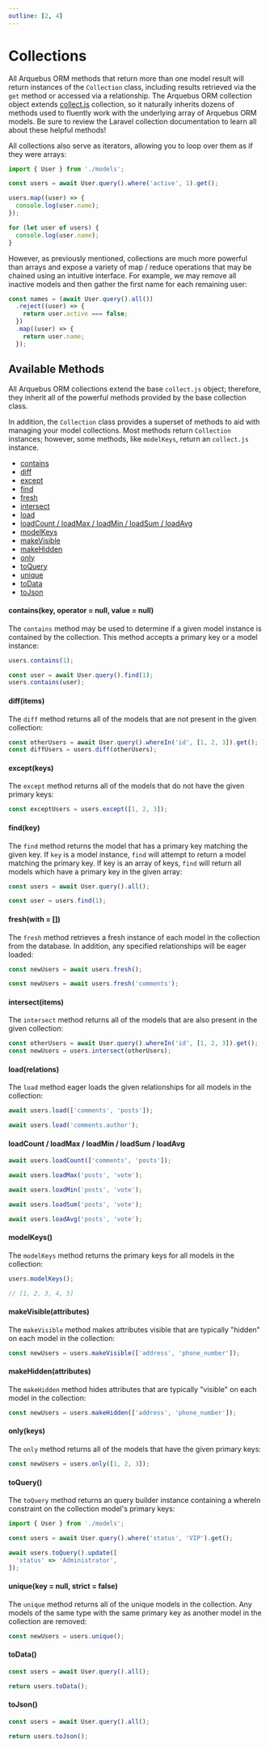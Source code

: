```yaml
---
outline: [2, 4]
---
```


# Collections

All Arquebus ORM methods that return more than one model result will return instances of the `Collection` class, including results retrieved via the `get` method or accessed via a relationship. The Arquebus ORM collection object extends [collect.js](https://collect.js.org/) collection, so it naturally inherits dozens of methods used to fluently work with the underlying array of Arquebus ORM models. Be sure to review the Laravel collection documentation to learn all about these helpful methods!

All collections also serve as iterators, allowing you to loop over them as if they were arrays:

```ts
import { User } from './models';

const users = await User.query().where('active', 1).get();

users.map((user) => {
  console.log(user.name);
});

for (let user of users) {
  console.log(user.name);
}
```

However, as previously mentioned, collections are much more powerful than arrays and expose a variety of map / reduce operations that may be chained using an intuitive interface. For example, we may remove all inactive models and then gather the first name for each remaining user:

```ts
const names = (await User.query().all())
  .reject((user) => {
    return user.active === false;
  })
  .map((user) => {
    return user.name;
  });
```

## Available Methods

All Arquebus ORM collections extend the base `collect.js` object; therefore, they inherit all of the powerful methods provided by the base collection class.

In addition, the `Collection` class provides a superset of methods to aid with managing your model collections. Most methods return `Collection` instances; however, some methods, like `modelKeys`, return an `collect.js` instance.

- [contains](#contains-key-operator-null-value-null)
- [diff](#diff-items)
- [except](#except-keys)
- [find](#find-key)
- [fresh](#fresh-with)
- [intersect](#intersect-items)
- [load](#load-relations)
- [loadCount / loadMax / loadMin / loadSum / loadAvg](#loadcount-loadmax-loadmin-loadsum-loadavg)
- [modelKeys](#modelkeys)
- [makeVisible](#makevisible-attributes)
- [makeHidden](#makehidden-attributes)
- [only](#only-keys)
- [toQuery](#toquery)
- [unique](#unique-key-null-strict-false)
- [toData](#todata)
- [toJson](#tojson)

#### contains(key, operator = null, value = null)

The `contains` method may be used to determine if a given model instance is contained by the collection. This method accepts a primary key or a model instance:

```ts
users.contains(1);

const user = await User.query().find(1);
users.contains(user);
```

#### diff(items)

The `diff` method returns all of the models that are not present in the given collection:

```ts
const otherUsers = await User.query().whereIn('id', [1, 2, 3]).get();
const diffUsers = users.diff(otherUsers);
```

#### except(keys)

The `except` method returns all of the models that do not have the given primary keys:

```ts
const exceptUsers = users.except([1, 2, 3]);
```

#### find(key)

The `find` method returns the model that has a primary key matching the given key. If `key` is a model instance, `find` will attempt to return a model matching the primary key. If key is an array of keys, `find` will return all models which have a primary key in the given array:

```ts
const users = await User.query().all();

const user = users.find(1);
```

#### fresh(with = [])

The `fresh` method retrieves a fresh instance of each model in the collection from the database. In addition, any specified relationships will be eager loaded:

```ts
const newUsers = await users.fresh();

const newUsers = await users.fresh('comments');
```

#### intersect(items)

The `intersect` method returns all of the models that are also present in the given collection:

```ts
const otherUsers = await User.query().whereIn('id', [1, 2, 3]).get();
const newUsers = users.intersect(otherUsers);
```

#### load(relations)

The `load` method eager loads the given relationships for all models in the collection:

```ts
await users.load(['comments', 'posts']);

await users.load('comments.author');
```

#### loadCount / loadMax / loadMin / loadSum / loadAvg

```ts
await users.loadCount(['comments', 'posts']);

await users.loadMax('posts', 'vote');

await users.loadMin('posts', 'vote');

await users.loadSum('posts', 'vote');

await users.loadAvg('posts', 'vote');
```

#### modelKeys()

The `modelKeys` method returns the primary keys for all models in the collection:

```ts
users.modelKeys();

// [1, 2, 3, 4, 5]
```

#### makeVisible(attributes)

The `makeVisible` method makes attributes visible that are typically "hidden" on each model in the collection:

```ts
const newUsers = users.makeVisible(['address', 'phone_number']);
```

#### makeHidden(attributes)

The `makeHidden` method hides attributes that are typically "visible" on each model in the collection:

```ts
const newUsers = users.makeHidden(['address', 'phone_number']);
```

#### only(keys)

The `only` method returns all of the models that have the given primary keys:

```ts
const newUsers = users.only([1, 2, 3]);
```

#### toQuery()

The `toQuery` method returns an query builder instance containing a whereIn constraint on the collection model's primary keys:

```ts
import { User } from './models';

const users = await User.query().where('status', 'VIP').get();

await users.toQuery().update([
  'status' => 'Administrator',
]);
```

#### unique(key = null, strict = false)

The `unique` method returns all of the unique models in the collection. Any models of the same type with the same primary key as another model in the collection are removed:

```ts
const newUsers = users.unique();
```

#### toData()

```ts
const users = await User.query().all();

return users.toData();
```

#### toJson()

```ts
const users = await User.query().all();

return users.toJson();
```

